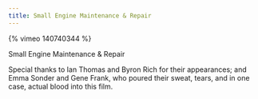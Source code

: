 ```yaml
---
title: Small Engine Maintenance & Repair
---
```


{% vimeo 140740344 %}

<!--excerpt-->

<p class="lead"> Small Engine Maintenance & Repair</p>

Special thanks to Ian Thomas and Byron Rich for their appearances; and Emma Sonder and Gene Frank, who poured their sweat, tears, and in one case, actual blood into this film.
